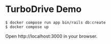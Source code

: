 # TurboDrive Demo

```
$ docker compose run app bin/rails db:create
$ docker compose up
```

Open http://localhost:3000 in your browser.
